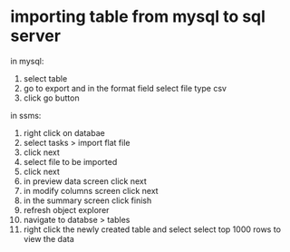importing table from mysql to sql server
===========================================

in mysql:

1. select table 
2. go to export and in the format field select file type csv
3. click go button

in ssms:

1. right click on databae
2. select tasks > import flat file
3. click next
4. select file to be imported
5. click next
6. in preview data screen click next
7. in modify columns screen  click next
8. in the summary screen click finish
9. refresh object explorer
10. navigate to databse > tables 
11. right click the newly created table and select select top 1000 rows to view the data
